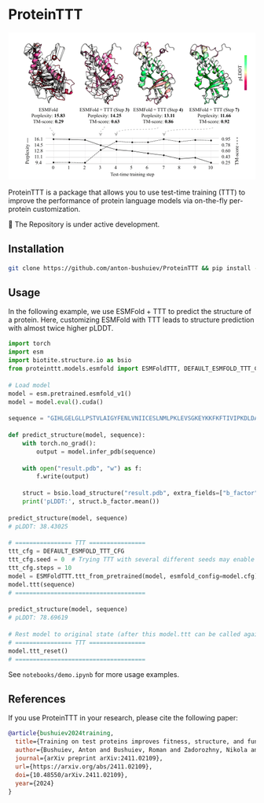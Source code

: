 # ProteinTTT

![example](assets/cameo_folding_example.png)

ProteinTTT is a package that allows you to use test-time training (TTT) to improve the performance of protein language models via on-the-fly per-protein customization.

🚨 The Repository is under active development.

## Installation

```bash
git clone https://github.com/anton-bushuiev/ProteinTTT && pip install -e ProteinTTT
```

## Usage

In the following example, we use ESMFold + TTT to predict the structure of a protein. Here, customizing ESMFold with TTT leads to structure prediction with almost twice higher pLDDT.

```python
import torch
import esm
import biotite.structure.io as bsio
from proteinttt.models.esmfold import ESMFoldTTT, DEFAULT_ESMFOLD_TTT_CFG

# Load model
model = esm.pretrained.esmfold_v1()
model = model.eval().cuda()

sequence = "GIHLGELGLLPSTVLAIGYFENLVNIICESLNMLPKLEVSGKEYKKFKFTIVIPKDLDANIKKRAKIYFKQKSLIEIEIPTSSRNYPIHIQFDENSTDDILHLYDMPTTIGGIDKAIEMFMRKGHIGKTDQQKLLEERELRNFKTTLENLIATDAFAKEMVEVIIEE"

def predict_structure(model, sequence):
    with torch.no_grad():
        output = model.infer_pdb(sequence)

    with open("result.pdb", "w") as f:
        f.write(output)

    struct = bsio.load_structure("result.pdb", extra_fields=["b_factor"])
    print('pLDDT:', struct.b_factor.mean())

predict_structure(model, sequence)
# pLDDT: 38.43025

# ================ TTT ================
ttt_cfg = DEFAULT_ESMFOLD_TTT_CFG
ttt_cfg.seed = 0  # Trying TTT with several different seeds may enable finding structure with higher pLDDT
ttt_cfg.steps = 10
model = ESMFoldTTT.ttt_from_pretrained(model, esmfold_config=model.cfg)
model.ttt(sequence)
# =====================================

predict_structure(model, sequence)
# pLDDT: 78.69619

# Rest model to original state (after this model.ttt can be called again on another protein)
# ================ TTT ================
model.ttt_reset()
# =====================================
```

See `notebooks/demo.ipynb` for more usage examples.

## References

If you use ProteinTTT in your research, please cite the following paper:

```bibtex
@article{bushuiev2024training,
  title={Training on test proteins improves fitness, structure, and function prediction},
  author={Bushuiev, Anton and Bushuiev, Roman and Zadorozhny, Nikola and Samusevich, Raman and St{\"a}rk, Hannes and Sedlar, Jiri and Pluskal, Tom{\'a}{\v{s}} and Sivic, Josef},
  journal={arXiv preprint arXiv:2411.02109},
  url={https://arxiv.org/abs/2411.02109},
  doi={10.48550/arXiv.2411.02109},
  year={2024}
}
```

